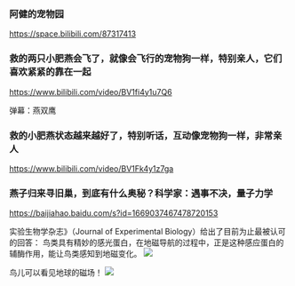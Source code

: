 ### 阿健的宠物园
https://space.bilibili.com/87317413

### 救的两只小肥燕会飞了，就像会飞行的宠物狗一样，特别亲人，它们喜欢紧紧的靠在一起
https://www.bilibili.com/video/BV1fi4y1u7Q6

弹幕：燕双鹰

### 救的小肥燕状态越来越好了，特别听话，互动像宠物狗一样，非常亲人
https://www.bilibili.com/video/BV1Fk4y1z7ga

### 燕子归来寻旧巢，到底有什么奥秘？科学家：遇事不决，量子力学
https://baijiahao.baidu.com/s?id=1669037467478720153

实验生物学杂志》（Journal of Experimental Biology）给出了目前为止最被认可的回答：
鸟类具有精妙的感光蛋白，在地磁导航的过程中，正是这种感应蛋白的辅酶作用，能让鸟类感知到地磁变化。
![](https://pics1.baidu.com/feed/bba1cd11728b4710711ef96ec09508fbfd0323c4.jpeg?token=f4aca2e035a2465a3ebe7f9f975d5526)

鸟儿可以看见地球的磁场！
![](https://pics6.baidu.com/feed/aa18972bd40735fa80e7d4979c0ac4b50f24086e.jpeg?token=a5c3b818b7137a58ca2ceabb7cd14047)
